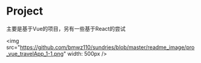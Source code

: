 # Project

主要是基于Vue的项目，另有一些基于React的尝试

<img src="https://github.com/bmwz110/sundries/blob/master/readme_image/pro_vue_travelApp_1-1.png" width: 500px />
